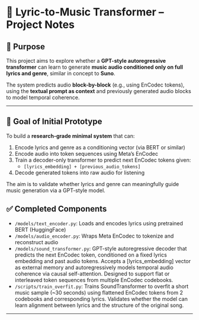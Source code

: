 # 🎵 Lyric-to-Music Transformer – Project Notes

## 🧠 Purpose

This project aims to explore whether a **GPT-style autoregressive transformer** can learn to generate **music audio conditioned only on full lyrics and genre**, similar in concept to **Suno**.

The system predicts audio **block-by-block** (e.g., using EnCodec tokens), using the **textual prompt as context** and previously generated audio blocks to model temporal coherence.

---

## 🎯 Goal of Initial Prototype

To build a **research-grade minimal system** that can:

1. Encode lyrics and genre as a conditioning vector (via BERT or similar)
2. Encode audio into token sequences using Meta’s EnCodec
3. Train a decoder-only transformer to predict next EnCodec tokens given:
   - `[lyrics_embedding] + [previous_audio_tokens]`
4. Decode generated tokens into raw audio for listening

The aim is to validate whether lyrics and genre can meaningfully guide music generation via a GPT-style model.

## ✅ Completed Components


- `/models/text_encoder.py`: Loads and encodes lyrics using pretrained BERT (HuggingFace)
- `/models/audio_encoder.py`: Wraps Meta EnCodec to tokenize and reconstruct audio
- `/models/sound_transformer.py`: GPT-style autoregressive decoder that predicts the next EnCodec token, conditioned on a fixed lyrics embedding and past audio tokens. Accepts a [lyrics_embedding] vector as external memory and autoregressively models temporal audio coherence via causal self-attention. Designed to support flat or interleaved token sequences from multiple EnCodec codebooks.
- `/scripts/train_overfit.py`: Trains SoundTransformer to overfit a short music sample (~30 seconds) using flattened EnCodec tokens from 2 codebooks and corresponding lyrics. Validates whether the model can learn alignment between lyrics and the structure of the original song.
---
